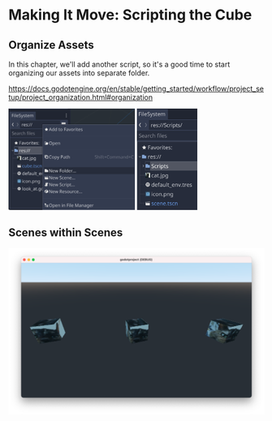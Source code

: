 # Making It Move: Scripting the Cube

## Organize Assets

In this chapter, we'll add another script, so it's a good time to start organizing our assets into separate folder.

https://docs.godotengine.org/en/stable/getting_started/workflow/project_setup/project_organization.html#organization

<img src="images/newfolder.png" height="200">

<img src="images/scriptsfolder.png" height="200">

## Scenes within Scenes

<img src="images/playcubes.png">


